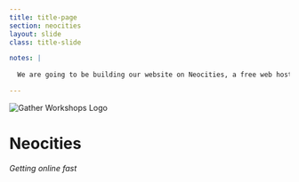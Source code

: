 ```yaml
---
title: title-page
section: neocities
layout: slide
class: title-slide

notes: |
  
  We are going to be building our website on Neocities, a free web hosting platform for simple websites.

---
```


![Gather Workshops Logo](/Building-with-jQuery/slideshow/images/gw_logo_header.png)

# Neocities
_Getting online fast_
